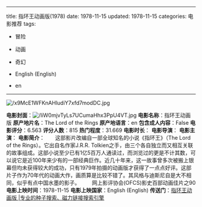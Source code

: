 
---
title: 指环王动画版(1978)
date: 1978-11-15
updated: 1978-11-15
categories: 电影推荐
tags:

- 冒险
- 动画
- 奇幻

- English (English)
- en
---

<img src="https://image.tmdb.org/t/p/original/x9McE1WFKnAHludiY7xfd7modDC.jpg" alt="/x9McE1WFKnAHludiY7xfd7modDC.jpg" title="/x9McE1WFKnAHludiY7xfd7modDC.jpg">

**电影封面**：<img src="https://image.tmdb.org/t/p/w200/liW0mjvTyLs7UCumaHhx3PpU4VT.jpg" alt="/liW0mjvTyLs7UCumaHhx3PpU4VT.jpg" title="/liW0mjvTyLs7UCumaHhx3PpU4VT.jpg">
**电影名称**：指环王动画版
**原产地片名**：The Lord of the Rings
**原产地语言**：en
**包含成人内容**：False
**电影评分**：6.563
**评分人数**：815
**热门程度**：31.669
**电影时长**：
**电影导演**：
**电影主演**：
**电影简介**：　　这部影片改编自一部全球知名的小说《指环王》（The Lord of the Rings）。它出自名作家J.R.R. Tolkien之手，由三个各自独立而又相互关联的故事组成。这部小说至少已有1亿5百万人通读过，而浏览过的更是不计其数，可以说它是近100年来少有的一部经典巨作。近几十年来，这一故事曾多次被搬上银幕但均未获得较大的成功，只有1979年拍摄的动画版才获得了一点点好评。这部片子作为70年代的动画大作，画质算是比较不错了。其风格与迪斯尼自是大不相同，似乎有点中国水墨的影子。 　　网上影评协会(OFCS)影史百部动画佳片之90
**电影上映时间**：1978-11-15
**电影上映国家**：English (English)
**传送门**：[指环王动画版 |专业的种子搜索、磁力链接搜索引擎](https://movie.amd794.com:2083/?search=The%20Lord%20of%20the%20Rings&ordering=&mode=match_phrase&page_size=10&page=1)

